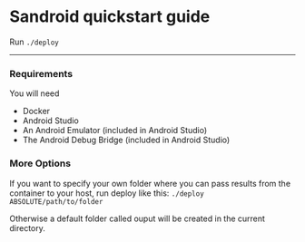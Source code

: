 # Sandroid quickstart guide

Run `./deploy` 

---

### Requirements
You will need
- Docker
- Android Studio
- An Android Emulator (included in Android Studio)
- The Android Debug Bridge (included in Android Studio)

### More Options
If you want to specify your own folder where you can pass results from the container to your host, run deploy like this:
`./deploy ABSOLUTE/path/to/folder`

Otherwise a default folder called ouput will be created in the current directory.